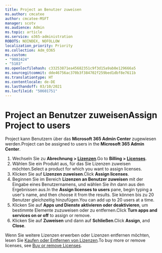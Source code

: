 ```yaml
---
title: Project an Benutzer zuweisen
ms.author: cmcatee
author: cmcatee-MSFT
manager: scotv
ms.audience: Admin
ms.topic: article
ms.service: o365-administration
ROBOTS: NOINDEX, NOFOLLOW
localization_priority: Priority
ms.collection: Adm_O365
ms.custom:
- "9002424"
- "5103"
ms.openlocfilehash: c33253871ea45682351c9f3d15a9ab0e129666a5
ms.sourcegitcommit: dde46756ac370b3f384702f259bed1dbf8e7611b
ms.translationtype: HT
ms.contentlocale: de-DE
ms.lasthandoff: 03/10/2021
ms.locfileid: "50601751"
---
```

# <a name="assign-project-to-users"></a><span data-ttu-id="b2df1-102">Project an Benutzer zuweisen</span><span class="sxs-lookup"><span data-stu-id="b2df1-102">Assign Project to users</span></span>

<span data-ttu-id="b2df1-103">Project kann Benutzern über das **Microsoft 365 Admin Center** zugewiesen werden.</span><span class="sxs-lookup"><span data-stu-id="b2df1-103">Project can be assigned to users in the **Microsoft 365 Admin Center**.</span></span>

1. <span data-ttu-id="b2df1-104">Wechseln Sie zu **Abrechnung > [Lizenzen](https://go.microsoft.com/fwlink/p/?linkid=842264)**.</span><span class="sxs-lookup"><span data-stu-id="b2df1-104">Go to **Billing > [Licenses](https://go.microsoft.com/fwlink/p/?linkid=842264)**.</span></span>
2. <span data-ttu-id="b2df1-105">Wählen Sie ein Produkt aus, für das Sie Lizenzen zuweisen möchten.</span><span class="sxs-lookup"><span data-stu-id="b2df1-105">Select a product for which you want to assign licenses.</span></span>
3. <span data-ttu-id="b2df1-106">Klicken Sie auf **Lizenzen zuweisen**.</span><span class="sxs-lookup"><span data-stu-id="b2df1-106">Click **Assign licenses**.</span></span>
4. <span data-ttu-id="b2df1-107">Beginnen Sie im Bereich **Lizenzen an Benutzer zuweisen** mit der Eingabe eines Benutzernamens, und wählen Sie ihn dann aus den Ergebnissen aus.</span><span class="sxs-lookup"><span data-stu-id="b2df1-107">In the **Assign licenses to users** pane, begin typing a user's name, and then choose it from the results.</span></span> <span data-ttu-id="b2df1-108">Sie können bis zu 20 Benutzer gleichzeitig hinzufügen.</span><span class="sxs-lookup"><span data-stu-id="b2df1-108">You can add up to 20 users at a time.</span></span>
5. <span data-ttu-id="b2df1-109">Klicken Sie auf **Apps und Dienste aktivieren oder deaktivieren**, um bestimmte Elemente zuzuweisen oder zu entfernen.</span><span class="sxs-lookup"><span data-stu-id="b2df1-109">Click **Turn apps and services on or off** to assign or remove.</span></span>
6. <span data-ttu-id="b2df1-110">Klicken Sie auf **Zuweisen** und dann auf **Schließen**.</span><span class="sxs-lookup"><span data-stu-id="b2df1-110">Click **Assign**, and **Close**.</span></span>

<span data-ttu-id="b2df1-111">Wenn Sie weitere Lizenzen erwerben oder Lizenzen entfernen möchten, lesen Sie [Kaufen oder Entfernen von Lizenzen](https://docs.microsoft.com/microsoft-365/commerce/licenses/buy-licenses#buy-or-remove-licenses-for-your-business-subscription).</span><span class="sxs-lookup"><span data-stu-id="b2df1-111">To buy more or remove licenses, see [Buy or remove Licenses](https://docs.microsoft.com/microsoft-365/commerce/licenses/buy-licenses#buy-or-remove-licenses-for-your-business-subscription).</span></span>